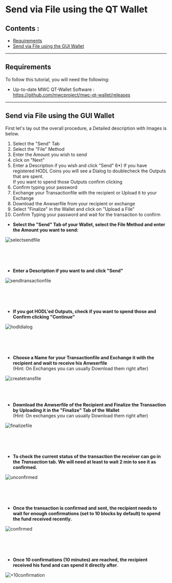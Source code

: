 # Send via File using the QT Wallet

## Contents : 
  * [Requirements](#requirements)
  * [Send via File using the GUI Wallet](#Send-via-File-using-the-GUI-Wallet)
  
------
  
## Requirements
To follow this tutorial, you will need the following:

- Up-to-date MWC QT-Wallet Software : https://github.com/mwcproject/mwc-qt-wallet/releases


------

## Send via File using the GUI Wallet

 
 First let's lay out the overall procedure, a Detailed description with Images is below.
  
 1) Select the "Send" Tab
 2) Select the "File" Method
 3) Enter the Amount you wish to send
 4) click on "Next"
 5) Enter a Description if you wish and click "Send" 
 6*) If you have registered HODL Coins you will see a Dialog to doublecheck the Outputs that are spent.   <br /> 
 If you want to spend those Outputs confirm clicking 
 7) Confirm typing your password
 8) Exchange your Transactionfile with the recipient or Upload it to your Exchange
 9) Download the Anwserfile from your recipient or exchange 
 10) Select "Finalize" in the Wallet and click on "Upload a File"
 11) Confirm Typing your password and wait for the transaction to confirm
 
 
  - **Select the "Send" Tab of your Wallet, select the File Method and enter the Amount you want to send:**
  
  ![selectsendfile](/static/img/selectsendfile.png "Select Sendfile")  
  
  <br />
  <br /> 
  <br /> 
  
  - **Enter a Description if you want to and click "Send"**
  
   ![sendtransactionfile](/static/img/sendtransactionfile.png "sendtransactionfile")  
   
   <br />
   <br /> 
   <br /> 
   
  - **If you got HODL'ed Outputs, check if you want to spend those and Confirm clicking "Continue"**
  
   ![hodldialog](/static/img/hodldialog.png "HODL Dialog")  
  
  <br />
  <br /> 
  <br /> 
  
   - **Choose a Name for your Transactionfile and Exchange it with the recipient and wait to receive his Anwserfile**  <br /> 
   (Hint: On Exchanges you can usually Download them right after)
 
  
  ![createtransfile](/static/img/createtransfile.png "Create Transaction File")  
  <br />
  <br /> 
  <br />

   - **Download the Anwserfile of the Recipient and Finalize the Transaction by Uploading it in the "Finalize" Tab of the Wallet**  <br /> 
   (Hint: On exchanges you can usually Download them right after)

  ![finalizefile](/static/img/finalizefile.png "Finalize Anwserfile")  
 
  <br />
  <br /> 
  <br />
 
 
- **To check the current status of the transaction the receiver can go in the _Transaction_ tab. We will need at least to wait 2 min to see it as confirmed.**

![unconfirmed](/static/img/gui10.png "Unconfirmed")

  <br />
  <br /> 
  <br />


- **Once the transaction is confirmed and sent, the recipient needs to wait for enough confirmations (set to 10 blocks by default) to spend the fund received recently.**   

![confirmed](/static/img/gui11.png "awaiting confirmations")

  <br />
  <br /> 
  <br />


- **Once 10 confirmations (10 minutes) are reached, the recipient received his fund and can spend it directly after**.   

![+10confirmation](/static/img/gui12.png "+10 confirmations")



